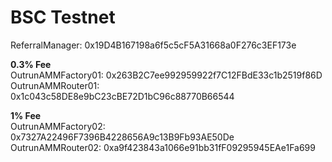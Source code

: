 # BSC Testnet

ReferralManager: 0x19D4B167198a6f5c5cF5A31668a0F276c3EF173e  

**0.3% Fee**  
OutrunAMMFactory01: 0x263B2C7ee992959922f7C12FBdE33c1b2519f86D  
OutrunAMMRouter01: 0x1c043c58DE8e9bC23cBE72D1bC96c88770B66544

**1% Fee**  
OutrunAMMFactory02: 0x7327A22496F7396B4228656A9c13B9Fb93AE50De  
OutrunAMMRouter02: 0xa9f423843a1066e91bb31fF09295945EAe1Fa699
